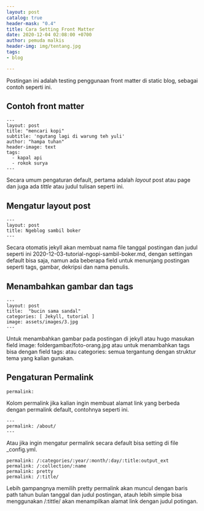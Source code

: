 ```yaml
---
layout: post
catalog: true
header-mask: "0.4"
title: Cara Setting Front Matter
date: 2020-12-04 02:08:00 +0700
author: pemuda malkis
header-img: img/tentang.jpg
tags:
- blog

---
```

Postingan ini adalah testing penggunaan front matter di static blog, sebagai contoh seperti ini.

## Contoh front matter

    ---
    layout: post
    title: "mencari kopi"
    subtitle: 'ngutang lagi di warung teh yuli'
    author: "hampa tuhan"
    header-image: text
    tags:
      - kapal api
      - rokok surya
    ---

Secara umum pengaturan default, pertama adalah _layout_ post atau page dan juga ada _tittle_ atau judul tulisan seperti ini.

## Mengatur layout post

    ---
    layout: post
    title: Ngeblog sambil boker
    ---

Secara otomatis jekyll akan membuat nama file tanggal postingan dan judul seperti ini 2020-12-03-tutorial-ngopi-sambil-boker.md, dengan settingan default bisa saja, namun ada beberapa field untuk menunjang postingan seperti tags, gambar, dekripsi dan nama penulis.

## Menambahkan gambar dan tags

    ---
    layout: post
    title:  "bucin sama sandal"
    categories: [ Jekyll, tutorial ]
    image: assets/images/3.jpg
    ---

Untuk menambahkan gambar pada postingan di jekyll atau hugo masukan field image: foldergambar/foto-orang.jpg atau untuk menambahkan tags bisa dengan field tags: atau categories: semua tergantung dengan struktur tema yang kalian gunakan.

## Pengaturan Permalink

    permalink:

Kolom permalink jika kalian ingin membuat alamat link yang berbeda dengan permalink default, contohnya seperti ini.

    ---
    permalink: /about/
    ---

Atau jika ingin mengatur permalink secara default bisa setting di file _config.yml.

    permalink: /:categories/:year/:month/:day/:title:output_ext
    permalink: /:collection/:name
    permalink: pretty
    permalink: /:title/

Lebih gampangnya memilih pretty permalink akan muncul dengan baris path tahun bulan tanggal dan judul postingan, atauh lebih simple bisa menggunakan /:tittle/  akan menampilkan alamat link dengan judul potingan.